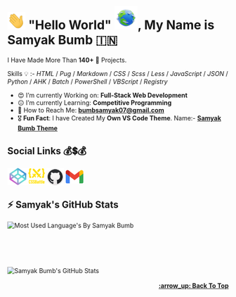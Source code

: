 <!-- :copyright: Created/Designed By Samyak Bumb -->
<!-- Start -->
# <img src="gif/hello.webp" width="41px">  "Hello World" <img src="icons/earth.png" width="53px">, **My Name is Samyak Bumb** :india:
I Have Made More Than **140+** :partying_face: Projects.
<!-- Learnd Languages -->
Skills :bulb: :- _HTML_ / _Pug_ / _Markdown_ / _CSS_ / _Scss_ / _Less_ / _JavaScript_ / _JSON_ / _Python_ / _AHK_ / _Batch_ / _PowerShell_ / _VBScript_ / _Registry_
<!-- About Me -->
* :heart_eyes: I’m currently Working on: **Full-Stack Web Development**
* :neutral_face: I’m currently Learning: **Competitive Programming**
* :email: How to Reach Me: **bumbsamyak07@gmail.com**
* :medal_military: **Fun Fact**: I have Created My **Own VS Code Theme**. Name:- **[Samyak Bumb Theme](https://marketplace.visualstudio.com/items?itemName=SamyakBumb.samyak "VS Code MarketPlace")**

## Social Links :moneybag::heavy_dollar_sign::moneybag:
 <a href="https://codepen.io/samyak-bumb" target="_blank"><img align="center" src="icons/codepen.png" alt="Samyak's CodePen" height="39" width="48"></a><a href="https://cssbattle.dev/player/samyak_bumb"><img align="center" src="1.svg" alt="Samyak's CSSBattle" height="37" width="37"></a> <a href="https://github.com/samyak-bumb" target="_blank"><img align="center" src="icons/github.png" alt="Samyak's GitHub" height="40" width="40"></a> <a href="mailto:bumbsamyak07@gmai.com"><img align="center" src="icons/gmail.png" alt="Samyak's Gmail" height="30" width="40"></a><br>
## :zap: Samyak's GitHub Stats
<!-- Most Langauge Used -->
<td style="border: none !important;"><span><img align="left" src="https://github-readme-stats.vercel.app/api/top-langs/?username=Samyak-Bumb&count_private=true&layout=compact&langs_count=8&theme=radical" alt="Most Used Language's By Samyak Bumb"></span></td>
 <br><br><br><br><br><br>
<!-- GitHub Stats -->
<td style="border: none !important;"><span><img align="center" src="https://github-readme-stats.vercel.app/api?username=Samyak-Bumb&show_icons=true&locale=en&theme=radical" alt="Samyak Bumb's GitHub Stats"></span></td><br><br>
<!-- Back to Top -->
 <div align="right"><b><a href="#"Hello World"">:arrow_up: Back To Top</a></b></div>
<!-- End -->
